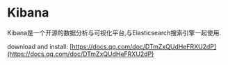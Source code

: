 # Kibana

Kibana是一个开源的数据分析与可视化平台,与Elasticsearch搜索引擎一起使用.

download and install: [https://docs.qq.com/doc/DTmZxQUdHeFRXU2dP](https://docs.qq.com/doc/DTmZxQUdHeFRXU2dP)